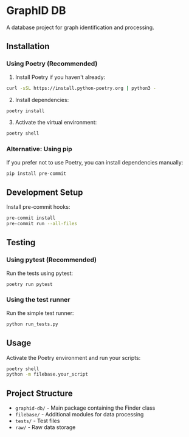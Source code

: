 # GraphID DB

A database project for graph identification and processing.

## Installation

### Using Poetry (Recommended)

1. Install Poetry if you haven't already:
```bash
curl -sSL https://install.python-poetry.org | python3 -
```

2. Install dependencies:
```bash
poetry install
```

3. Activate the virtual environment:
```bash
poetry shell
```

### Alternative: Using pip

If you prefer not to use Poetry, you can install dependencies manually:
```bash
pip install pre-commit
```

## Development Setup

Install pre-commit hooks:
```bash
pre-commit install
pre-commit run --all-files
```

## Testing

### Using pytest (Recommended)

Run the tests using pytest:
```bash
poetry run pytest
```

### Using the test runner

Run the simple test runner:
```bash
python run_tests.py
```

## Usage

Activate the Poetry environment and run your scripts:
```bash
poetry shell
python -m filebase.your_script
```

## Project Structure

- `graphid-db/` - Main package containing the Finder class
- `filebase/` - Additional modules for data processing
- `tests/` - Test files
- `raw/` - Raw data storage

